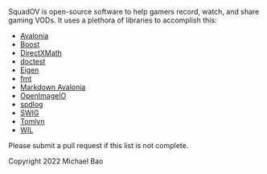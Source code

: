 SquadOV is open-source software to help gamers record, watch, and share gaming VODs.
It uses a plethora of libraries to accomplish this:

* [Avalonia](https://avaloniaui.net/)
* [Boost](https://www.boost.org/)
* [DirectXMath](https://github.com/microsoft/DirectXMath)
* [doctest](https://github.com/doctest/doctest)
* [Eigen](https://eigen.tuxfamily.org)
* [fmt](https://fmt.dev/latest/index.html)
* [Markdown Avalonia](https://github.com/whistyun/Markdown.Avalonia)
* [OpenImageIO](https://sites.google.com/site/openimageio/home)
* [spdlog](https://github.com/gabime/spdlog)
* [SWIG](https://www.swig.org/)
* [Tomlyn](https://github.com/xoofx/Tomlyn)
* [WIL](https://github.com/microsoft/wil)

Please submit a pull request if this list is not complete.

Copyright 2022 Michael Bao